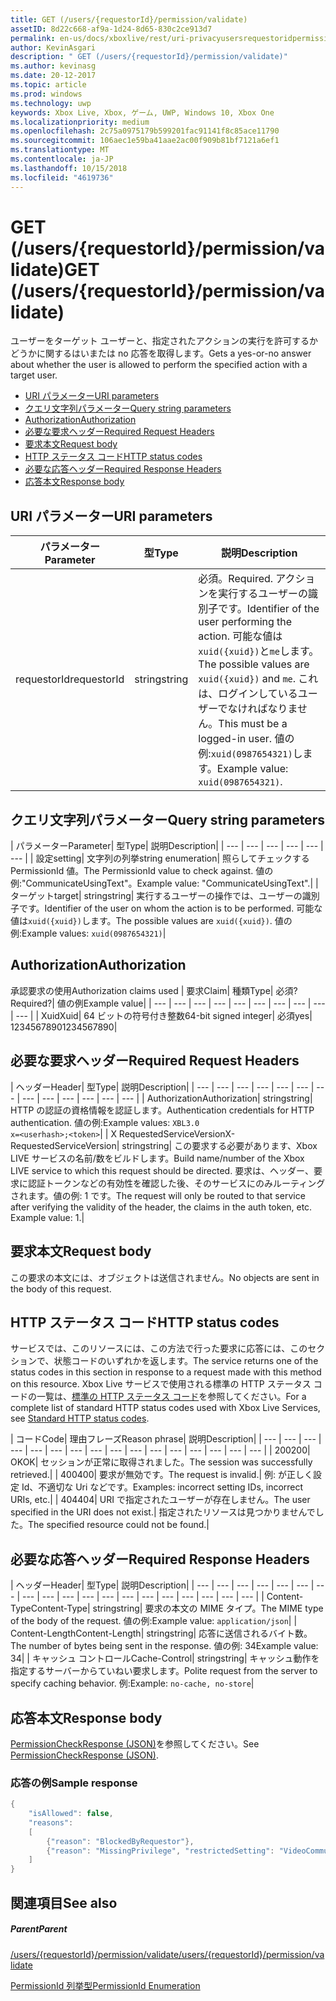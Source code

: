 ```yaml
---
title: GET (/users/{requestorId}/permission/validate)
assetID: 8d22c668-af9a-1d24-8d65-830c2ce913d7
permalink: en-us/docs/xboxlive/rest/uri-privacyusersrequestoridpermissionvalidateget.html
author: KevinAsgari
description: " GET (/users/{requestorId}/permission/validate)"
ms.author: kevinasg
ms.date: 20-12-2017
ms.topic: article
ms.prod: windows
ms.technology: uwp
keywords: Xbox Live, Xbox, ゲーム, UWP, Windows 10, Xbox One
ms.localizationpriority: medium
ms.openlocfilehash: 2c75a0975179b599201fac91141f8c85ace11790
ms.sourcegitcommit: 106aec1e59ba41aae2ac00f909b81bf7121a6ef1
ms.translationtype: MT
ms.contentlocale: ja-JP
ms.lasthandoff: 10/15/2018
ms.locfileid: "4619736"
---
```

# <a name="get-usersrequestoridpermissionvalidate"></a><span data-ttu-id="32faf-104">GET (/users/{requestorId}/permission/validate)</span><span class="sxs-lookup"><span data-stu-id="32faf-104">GET (/users/{requestorId}/permission/validate)</span></span>
<span data-ttu-id="32faf-105">ユーザーをターゲット ユーザーと、指定されたアクションの実行を許可するかどうかに関するはいまたは no 応答を取得します。</span><span class="sxs-lookup"><span data-stu-id="32faf-105">Gets a yes-or-no answer about whether the user is allowed to perform the specified action with a target user.</span></span>

  * [<span data-ttu-id="32faf-106">URI パラメーター</span><span class="sxs-lookup"><span data-stu-id="32faf-106">URI parameters</span></span>](#ID4EQ)
  * [<span data-ttu-id="32faf-107">クエリ文字列パラメーター</span><span class="sxs-lookup"><span data-stu-id="32faf-107">Query string parameters</span></span>](#ID4E2)
  * [<span data-ttu-id="32faf-108">Authorization</span><span class="sxs-lookup"><span data-stu-id="32faf-108">Authorization</span></span>](#ID4EDC)
  * [<span data-ttu-id="32faf-109">必要な要求ヘッダー</span><span class="sxs-lookup"><span data-stu-id="32faf-109">Required Request Headers</span></span>](#ID4EID)
  * [<span data-ttu-id="32faf-110">要求本文</span><span class="sxs-lookup"><span data-stu-id="32faf-110">Request body</span></span>](#ID4ETE)
  * [<span data-ttu-id="32faf-111">HTTP ステータス コード</span><span class="sxs-lookup"><span data-stu-id="32faf-111">HTTP status codes</span></span>](#ID4E5E)
  * [<span data-ttu-id="32faf-112">必要な応答ヘッダー</span><span class="sxs-lookup"><span data-stu-id="32faf-112">Required Response Headers</span></span>](#ID4ETG)
  * [<span data-ttu-id="32faf-113">応答本文</span><span class="sxs-lookup"><span data-stu-id="32faf-113">Response body</span></span>](#ID4EKAAC)

<a id="ID4EQ"></a>


## <a name="uri-parameters"></a><span data-ttu-id="32faf-114">URI パラメーター</span><span class="sxs-lookup"><span data-stu-id="32faf-114">URI parameters</span></span>

| <span data-ttu-id="32faf-115">パラメーター</span><span class="sxs-lookup"><span data-stu-id="32faf-115">Parameter</span></span>| <span data-ttu-id="32faf-116">型</span><span class="sxs-lookup"><span data-stu-id="32faf-116">Type</span></span>| <span data-ttu-id="32faf-117">説明</span><span class="sxs-lookup"><span data-stu-id="32faf-117">Description</span></span>|
| --- | --- | --- |
| <span data-ttu-id="32faf-118">requestorId</span><span class="sxs-lookup"><span data-stu-id="32faf-118">requestorId</span></span>| <span data-ttu-id="32faf-119">string</span><span class="sxs-lookup"><span data-stu-id="32faf-119">string</span></span>| <span data-ttu-id="32faf-120">必須。</span><span class="sxs-lookup"><span data-stu-id="32faf-120">Required.</span></span> <span data-ttu-id="32faf-121">アクションを実行するユーザーの識別子です。</span><span class="sxs-lookup"><span data-stu-id="32faf-121">Identifier of the user performing the action.</span></span> <span data-ttu-id="32faf-122">可能な値は<code>xuid({xuid})</code>と<code>me</code>します。</span><span class="sxs-lookup"><span data-stu-id="32faf-122">The possible values are <code>xuid({xuid})</code> and <code>me</code>.</span></span> <span data-ttu-id="32faf-123">これは、ログインしているユーザーでなければなりません。</span><span class="sxs-lookup"><span data-stu-id="32faf-123">This must be a logged-in user.</span></span> <span data-ttu-id="32faf-124">値の例:<code>xuid(0987654321)</code>します。</span><span class="sxs-lookup"><span data-stu-id="32faf-124">Example value: <code>xuid(0987654321)</code>.</span></span>|

<a id="ID4E2"></a>


## <a name="query-string-parameters"></a><span data-ttu-id="32faf-125">クエリ文字列パラメーター</span><span class="sxs-lookup"><span data-stu-id="32faf-125">Query string parameters</span></span>

| <span data-ttu-id="32faf-126">パラメーター</span><span class="sxs-lookup"><span data-stu-id="32faf-126">Parameter</span></span>| <span data-ttu-id="32faf-127">型</span><span class="sxs-lookup"><span data-stu-id="32faf-127">Type</span></span>| <span data-ttu-id="32faf-128">説明</span><span class="sxs-lookup"><span data-stu-id="32faf-128">Description</span></span>|
| --- | --- | --- | --- | --- | --- |
| <span data-ttu-id="32faf-129">設定</span><span class="sxs-lookup"><span data-stu-id="32faf-129">setting</span></span>| <span data-ttu-id="32faf-130">文字列の列挙</span><span class="sxs-lookup"><span data-stu-id="32faf-130">string enumeration</span></span>| <span data-ttu-id="32faf-131">照らしてチェックする PermissionId 値。</span><span class="sxs-lookup"><span data-stu-id="32faf-131">The PermissionId value to check against.</span></span> <span data-ttu-id="32faf-132">値の例:"CommunicateUsingText"。</span><span class="sxs-lookup"><span data-stu-id="32faf-132">Example value: "CommunicateUsingText".</span></span>|
| <span data-ttu-id="32faf-133">ターゲット</span><span class="sxs-lookup"><span data-stu-id="32faf-133">target</span></span>| <span data-ttu-id="32faf-134">string</span><span class="sxs-lookup"><span data-stu-id="32faf-134">string</span></span>| <span data-ttu-id="32faf-135">実行するユーザーの操作では、ユーザーの識別子です。</span><span class="sxs-lookup"><span data-stu-id="32faf-135">Identifier of the user on whom the action is to be performed.</span></span> <span data-ttu-id="32faf-136">可能な値は<code>xuid({xuid})</code>します。</span><span class="sxs-lookup"><span data-stu-id="32faf-136">The possible values are <code>xuid({xuid})</code>.</span></span> <span data-ttu-id="32faf-137">値の例:</span><span class="sxs-lookup"><span data-stu-id="32faf-137">Example values:</span></span> <code>xuid(0987654321)</code>|

<a id="ID4EDC"></a>


## <a name="authorization"></a><span data-ttu-id="32faf-138">Authorization</span><span class="sxs-lookup"><span data-stu-id="32faf-138">Authorization</span></span>

<span data-ttu-id="32faf-139">承認要求の使用</span><span class="sxs-lookup"><span data-stu-id="32faf-139">Authorization claims used</span></span> | <span data-ttu-id="32faf-140">要求</span><span class="sxs-lookup"><span data-stu-id="32faf-140">Claim</span></span>| <span data-ttu-id="32faf-141">種類</span><span class="sxs-lookup"><span data-stu-id="32faf-141">Type</span></span>| <span data-ttu-id="32faf-142">必須?</span><span class="sxs-lookup"><span data-stu-id="32faf-142">Required?</span></span>| <span data-ttu-id="32faf-143">値の例</span><span class="sxs-lookup"><span data-stu-id="32faf-143">Example value</span></span>|
| --- | --- | --- | --- | --- | --- | --- | --- | --- | --- |
| <span data-ttu-id="32faf-144">Xuid</span><span class="sxs-lookup"><span data-stu-id="32faf-144">Xuid</span></span>| <span data-ttu-id="32faf-145">64 ビットの符号付き整数</span><span class="sxs-lookup"><span data-stu-id="32faf-145">64-bit signed integer</span></span>| <span data-ttu-id="32faf-146">必須</span><span class="sxs-lookup"><span data-stu-id="32faf-146">yes</span></span>| <span data-ttu-id="32faf-147">1234567890</span><span class="sxs-lookup"><span data-stu-id="32faf-147">1234567890</span></span>|

<a id="ID4EID"></a>


## <a name="required-request-headers"></a><span data-ttu-id="32faf-148">必要な要求ヘッダー</span><span class="sxs-lookup"><span data-stu-id="32faf-148">Required Request Headers</span></span>

| <span data-ttu-id="32faf-149">ヘッダー</span><span class="sxs-lookup"><span data-stu-id="32faf-149">Header</span></span>| <span data-ttu-id="32faf-150">型</span><span class="sxs-lookup"><span data-stu-id="32faf-150">Type</span></span>| <span data-ttu-id="32faf-151">説明</span><span class="sxs-lookup"><span data-stu-id="32faf-151">Description</span></span>|
| --- | --- | --- | --- | --- | --- | --- | --- | --- | --- | --- | --- | --- |
| <span data-ttu-id="32faf-152">Authorization</span><span class="sxs-lookup"><span data-stu-id="32faf-152">Authorization</span></span>| <span data-ttu-id="32faf-153">string</span><span class="sxs-lookup"><span data-stu-id="32faf-153">string</span></span>| <span data-ttu-id="32faf-154">HTTP の認証の資格情報を認証します。</span><span class="sxs-lookup"><span data-stu-id="32faf-154">Authentication credentials for HTTP authentication.</span></span> <span data-ttu-id="32faf-155">値の例:</span><span class="sxs-lookup"><span data-stu-id="32faf-155">Example values:</span></span> <code>XBL3.0 x=&lt;userhash>;&lt;token></code>|
| <span data-ttu-id="32faf-156">X RequestedServiceVersion</span><span class="sxs-lookup"><span data-stu-id="32faf-156">X-RequestedServiceVersion</span></span>| <span data-ttu-id="32faf-157">string</span><span class="sxs-lookup"><span data-stu-id="32faf-157">string</span></span>| <span data-ttu-id="32faf-158">この要求する必要があります、Xbox LIVE サービスの名前/数をビルドします。</span><span class="sxs-lookup"><span data-stu-id="32faf-158">Build name/number of the Xbox LIVE service to which this request should be directed.</span></span> <span data-ttu-id="32faf-159">要求は、ヘッダー、要求に認証トークンなどの有効性を確認した後、そのサービスにのみルーティングされます。値の例: 1 です。</span><span class="sxs-lookup"><span data-stu-id="32faf-159">The request will only be routed to that service after verifying the validity of the header, the claims in the auth token, etc. Example value: 1.</span></span>|

<a id="ID4ETE"></a>


## <a name="request-body"></a><span data-ttu-id="32faf-160">要求本文</span><span class="sxs-lookup"><span data-stu-id="32faf-160">Request body</span></span>

<span data-ttu-id="32faf-161">この要求の本文には、オブジェクトは送信されません。</span><span class="sxs-lookup"><span data-stu-id="32faf-161">No objects are sent in the body of this request.</span></span>

<a id="ID4E5E"></a>


## <a name="http-status-codes"></a><span data-ttu-id="32faf-162">HTTP ステータス コード</span><span class="sxs-lookup"><span data-stu-id="32faf-162">HTTP status codes</span></span>

<span data-ttu-id="32faf-163">サービスでは、このリソースには、この方法で行った要求に応答には、このセクションで、状態コードのいずれかを返します。</span><span class="sxs-lookup"><span data-stu-id="32faf-163">The service returns one of the status codes in this section in response to a request made with this method on this resource.</span></span> <span data-ttu-id="32faf-164">Xbox Live サービスで使用される標準の HTTP ステータス コードの一覧は、[標準の HTTP ステータス コード](../../additional/httpstatuscodes.md)を参照してください。</span><span class="sxs-lookup"><span data-stu-id="32faf-164">For a complete list of standard HTTP status codes used with Xbox Live Services, see [Standard HTTP status codes](../../additional/httpstatuscodes.md).</span></span>

| <span data-ttu-id="32faf-165">コード</span><span class="sxs-lookup"><span data-stu-id="32faf-165">Code</span></span>| <span data-ttu-id="32faf-166">理由フレーズ</span><span class="sxs-lookup"><span data-stu-id="32faf-166">Reason phrase</span></span>| <span data-ttu-id="32faf-167">説明</span><span class="sxs-lookup"><span data-stu-id="32faf-167">Description</span></span>|
| --- | --- | --- | --- | --- | --- | --- | --- | --- | --- | --- | --- | --- | --- | --- | --- |
| <span data-ttu-id="32faf-168">200</span><span class="sxs-lookup"><span data-stu-id="32faf-168">200</span></span>| <span data-ttu-id="32faf-169">OK</span><span class="sxs-lookup"><span data-stu-id="32faf-169">OK</span></span>| <span data-ttu-id="32faf-170">セッションが正常に取得されました。</span><span class="sxs-lookup"><span data-stu-id="32faf-170">The session was successfully retrieved.</span></span>|
| <span data-ttu-id="32faf-171">400</span><span class="sxs-lookup"><span data-stu-id="32faf-171">400</span></span>| <span data-ttu-id="32faf-172">要求が無効です。</span><span class="sxs-lookup"><span data-stu-id="32faf-172">The request is invalid.</span></span>| <span data-ttu-id="32faf-173">例: が正しく設定 Id、不適切な Uri などです。</span><span class="sxs-lookup"><span data-stu-id="32faf-173">Examples: incorrect setting IDs, incorrect URIs, etc.</span></span>|
| <span data-ttu-id="32faf-174">404</span><span class="sxs-lookup"><span data-stu-id="32faf-174">404</span></span>| <span data-ttu-id="32faf-175">URI で指定されたユーザーが存在しません。</span><span class="sxs-lookup"><span data-stu-id="32faf-175">The user specified in the URI does not exist.</span></span>| <span data-ttu-id="32faf-176">指定されたリソースは見つかりませんでした。</span><span class="sxs-lookup"><span data-stu-id="32faf-176">The specified resource could not be found.</span></span>|

<a id="ID4ETG"></a>


## <a name="required-response-headers"></a><span data-ttu-id="32faf-177">必要な応答ヘッダー</span><span class="sxs-lookup"><span data-stu-id="32faf-177">Required Response Headers</span></span>

| <span data-ttu-id="32faf-178">ヘッダー</span><span class="sxs-lookup"><span data-stu-id="32faf-178">Header</span></span>| <span data-ttu-id="32faf-179">型</span><span class="sxs-lookup"><span data-stu-id="32faf-179">Type</span></span>| <span data-ttu-id="32faf-180">説明</span><span class="sxs-lookup"><span data-stu-id="32faf-180">Description</span></span>|
| --- | --- | --- | --- | --- | --- | --- | --- | --- | --- | --- | --- | --- | --- | --- | --- | --- | --- | --- |
| <span data-ttu-id="32faf-181">Content-Type</span><span class="sxs-lookup"><span data-stu-id="32faf-181">Content-Type</span></span>| <span data-ttu-id="32faf-182">string</span><span class="sxs-lookup"><span data-stu-id="32faf-182">string</span></span>| <span data-ttu-id="32faf-183">要求の本文の MIME タイプ。</span><span class="sxs-lookup"><span data-stu-id="32faf-183">The MIME type of the body of the request.</span></span> <span data-ttu-id="32faf-184">値の例:</span><span class="sxs-lookup"><span data-stu-id="32faf-184">Example value:</span></span> <code>application/json</code>|
| <span data-ttu-id="32faf-185">Content-Length</span><span class="sxs-lookup"><span data-stu-id="32faf-185">Content-Length</span></span>| <span data-ttu-id="32faf-186">string</span><span class="sxs-lookup"><span data-stu-id="32faf-186">string</span></span>| <span data-ttu-id="32faf-187">応答に送信されるバイト数。</span><span class="sxs-lookup"><span data-stu-id="32faf-187">The number of bytes being sent in the response.</span></span> <span data-ttu-id="32faf-188">値の例: 34</span><span class="sxs-lookup"><span data-stu-id="32faf-188">Example value: 34</span></span>|
| <span data-ttu-id="32faf-189">キャッシュ コントロール</span><span class="sxs-lookup"><span data-stu-id="32faf-189">Cache-Control</span></span>| <span data-ttu-id="32faf-190">string</span><span class="sxs-lookup"><span data-stu-id="32faf-190">string</span></span>| <span data-ttu-id="32faf-191">キャッシュ動作を指定するサーバーからていねい要求します。</span><span class="sxs-lookup"><span data-stu-id="32faf-191">Polite request from the server to specify caching behavior.</span></span> <span data-ttu-id="32faf-192">例:</span><span class="sxs-lookup"><span data-stu-id="32faf-192">Example:</span></span> <code>no-cache, no-store</code>|

<a id="ID4EKAAC"></a>


## <a name="response-body"></a><span data-ttu-id="32faf-193">応答本文</span><span class="sxs-lookup"><span data-stu-id="32faf-193">Response body</span></span>

<span data-ttu-id="32faf-194">[PermissionCheckResponse (JSON)](../../json/json-permissioncheckresponse.md)を参照してください。</span><span class="sxs-lookup"><span data-stu-id="32faf-194">See [PermissionCheckResponse (JSON)](../../json/json-permissioncheckresponse.md).</span></span>

<a id="ID4EWAAC"></a>


### <a name="sample-response"></a><span data-ttu-id="32faf-195">応答の例</span><span class="sxs-lookup"><span data-stu-id="32faf-195">Sample response</span></span>


```cpp
{
    "isAllowed": false,
    "reasons":
    [
        {"reason": "BlockedByRequestor"},
        {"reason": "MissingPrivilege", "restrictedSetting": "VideoCommunications"}
    ]
}

```


<a id="ID4EABAC"></a>


## <a name="see-also"></a><span data-ttu-id="32faf-196">関連項目</span><span class="sxs-lookup"><span data-stu-id="32faf-196">See also</span></span>

<a id="ID4ECBAC"></a>


##### <a name="parent"></a><span data-ttu-id="32faf-197">Parent</span><span class="sxs-lookup"><span data-stu-id="32faf-197">Parent</span></span>

[<span data-ttu-id="32faf-198">/users/{requestorId}/permission/validate</span><span class="sxs-lookup"><span data-stu-id="32faf-198">/users/{requestorId}/permission/validate</span></span>](uri-privacyusersrequestoridpermissionvalidate.md)

 [<span data-ttu-id="32faf-199">PermissionId 列挙型</span><span class="sxs-lookup"><span data-stu-id="32faf-199">PermissionId Enumeration</span></span>](../../enums/privacy-enum-permissionid.md)
